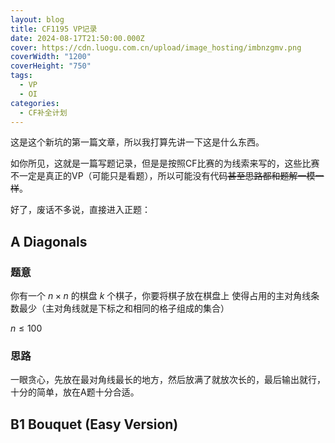 ```yaml
---
layout: blog
title: CF1195 VP记录
date: 2024-08-17T21:50:00.000Z
cover: https://cdn.luogu.com.cn/upload/image_hosting/imbnzgmv.png
coverWidth: "1200"
coverHeight: "750"
tags:
  - VP
  - OI
categories:
  - CF补全计划
---
```

这是这个新坑的第一篇文章，所以我打算先讲一下这是什么东西。

如你所见，这就是一篇写题记录，但是是按照CF比赛的为线索来写的，这些比赛不一定是真正的VP（可能只是看题），所以可能没有代码~~甚至思路都和题解一模一样~~。

好了，废话不多说，直接进入正题：
## A Diagonals
### 题意
你有一个 $n\times n$ 的棋盘 $k$ 个棋子，你要将棋子放在棋盘上 使得占用的主对角线条数最少（主对角线就是下标之和相同的格子组成的集合）

$n\leq 100$
### 思路
一眼贪心，先放在最对角线最长的地方，然后放满了就放次长的，最后输出就行，十分的简单，放在A题十分合适。

## B1 Bouquet (Easy Version)

